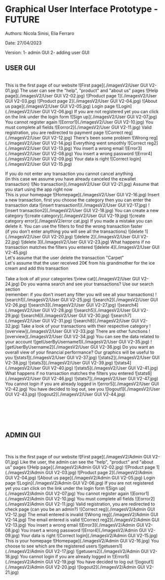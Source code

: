 # Graphical User Interface Prototype  - FUTURE

Authors: Nicola Sinisi, Elia Ferraro

Date: 27/04/2023

Version: 1- admin GUI
         2- adding user GUI

<h2>USER GUI</h2> <br>
This is the first page of our website
![First page](./imagesV2/User GUI V2-01.jpg)
The user can see the "help", "product" and "about us" pages
![Help page](./imagesV2/User GUI V2-02.jpg)
![Product page 1](./imagesV2/User GUI V2-03.jpg)
![Product page 2](./imagesV2/User GUI V2-04.jpg)
![About us page](./imagesV2/User GUI V2-05.jpg)
Login page
![Login](./imagesV2/User GUI V2-06.jpg)
If you are not registered yet you can click on the link under the login form
![Sign up](./imagesV2/User GUI V2-07.jpg)
You cannot register again
![Eorror1](./imagesV2/User GUI V2-10.jpg)
You must complete all fields
![Eorror2](./imagesV2/User GUI V2-11.jpg)
Valid registration, you are redirected to payment page 
![Correct reg](./imagesV2/User GUI V2-12.jpg)
There's been some problem
![Wrong reg](./imagesV2/User GUI V2-14.jpg)
Everything went smoothly
![Correct reg2](./imagesV2/User GUI V2-13.jpg)
You insert a wrong email
![Error3](./imagesV2/User GUI V2-08.jpg)
You insert a wrong password
![Error4](./imagesV2/User GUI V2-09.jpg)
Your data is right
![Correct login](./imagesV2/User GUI V2-15.jpg)

If you do not enter any transaction you cannot cancel anything  <br>
(in this case we assume you have already canceled the ezwallet transaction)
![No transaction](./imagesV2/User GUI V2-21.jpg)
Assume that you start using the app right now<br>
This is your homepage
![Homepage](./imagesV2/User GUI V2-16.jpg)
Insert a new transaction, first you choose the category then you can enter the transaction data
![insert transaction1](./imagesV2/User GUI V2-17.jpg)
![insert transaction2](./imagesV2/User GUI V2-18.jpg)
You can create a new category
![create category](./imagesV2/User GUI V2-19.jpg)
![create category error](./imagesV2/error cat.jpg)
If you made a mistake you can delete it. You can use the filters to find the wrong transaction faster <br>
(if you don't enter anything you will see all the transactions)
![delete 1](./imagesV2/User GUI V2-20.jpg)
![delete 2](./imagesV2/User GUI V2-22.jpg)
![delete 3](./imagesV2/User GUI V2-23.jpg)
What happens if no transaction matches the filters you entered
![delete 4](./imagesV2/User GUI V2-45.jpg)<br>
Let's assume that the user delete the transaction "Carpet" <br>
Let's assume that the user received 20€ from his grandmother for the ice cream and add this transaction<br><br>
Take a look of all your categories
![view cat](./imagesV2/User GUI V2-24.jpg)
Do you wanna search and see your transactions? Use our search section <br>
(remember: if you don't insert any filter you will see all your transactions)
![search1](./imagesV2/User GUI V2-25.jpg)
![search2](./imagesV2/User GUI V2-26.jpg)
![search3](./imagesV2/User GUI V2-27.jpg)
![search4](./imagesV2/User GUI V2-28.jpg)
![search5](./imagesV2/User GUI V2-29.jpg)
![search6](./imagesV2/User GUI V2-30.jpg)
![search7](./imagesV2/User GUI V2-31.jpg)
![search8](./imagesV2/User GUI V2-32.jpg)
Take a look of your transactions with their respective category
![overview](./imagesV2/User GUI V2-33.jpg)
There are other functions
![overview](./imagesV2/User GUI V2-34.jpg)
You can see the data related to your account
![getUserByUsername1](./imagesV2/User GUI V2-35.jpg)
![getUserByUsername2](./imagesV2/User GUI V2-36.jpg)
Do you want an overall view of your financial performance? Our graphics will be useful to you
![stats1](./imagesV2/User GUI V2-37.jpg)
![stats2](./imagesV2/User GUI V2-38.jpg)
![stats3](./imagesV2/User GUI V2-39.jpg)
![stats4](./imagesV2/User GUI V2-40.jpg)
![stats5](./imagesV2/User GUI V2-41.jpg)
What happens if no transaction matches the filters you entered
![stats6](./imagesV2/User GUI V2-46.jpg)
![stats7](./imagesV2/User GUI V2-47.jpg)
You cannot login if you are already logged in
![error5](./imagesV2/User GUI V2-42.jpg)
You have decided to log out, see you
![logout1](./imagesV2/User GUI V2-43.jpg)
![logout2](./imagesV2/User GUI V2-44.jpg)

<br><br><br><br>

<h2>ADMIN GUI</h2><br>

This is the first page of our website
![First page](./imagesV2/Admin GUI V2-01.jpg)
Like the user, the admin can see the "help", "product" and "about us" pages
![Help page](./imagesV2/Admin GUI V2-02.jpg)
![Product page 1](./imagesV2/Admin GUI V2-03.jpg)
![Product page 2](./imagesV2/Admin GUI V2-04.jpg)
![About us page](./imagesV2/Admin GUI V2-05.jpg)
Login page
![Login](./imagesV2/Admin GUI V2-06.jpg)
If you are not registered yet you can click on the link under the login form
![Sign up](./imagesV2/Admin GUI V2-07.jpg)
You cannot register again
![Eorror1](./imagesV2/Admin GUI V2-10.jpg)
You must complete all fields
![Eorror2](./imagesV2/Admin GUI V2-11.jpg)
Valid registration, you are redirected to check page (can you be an admin?)
![Correct reg](./imagesV2/Admin GUI V2-12.jpg)
The email entered is invalid
![Wrong reg](./imagesV2/Admin GUI V2-14.jpg)
The email entered is valid
![Correct reg2](./imagesV2/Admin GUI V2-13.jpg)
You insert a wrong email
![Error3](./imagesV2/Admin GUI V2-08.jpg)
You insert a wrong password
![Error4](./imagesV2/Admin GUI V2-09.jpg)
Your data is right
![Correct login](./imagesV2/Admin GUI V2-15.jpg)
This is your homepage
![Homepage](./imagesV2/Admin GUI V2-16.jpg)
You choose to see which are the registered users
![getusers1](./imagesV2/Admin GUI V2-17.jpg)
![getusers2](./imagesV2/Admin GUI V2-18.jpg)
You cannot login if you are already logged in
![Error5](./imagesV2/Admin GUI V2-19.jpg)
You have decided to log out
![logout1](./imagesV2/Admin GUI V2-20.jpg)
![logout2](./imagesV2/Admin GUI V2-21.jpg)
